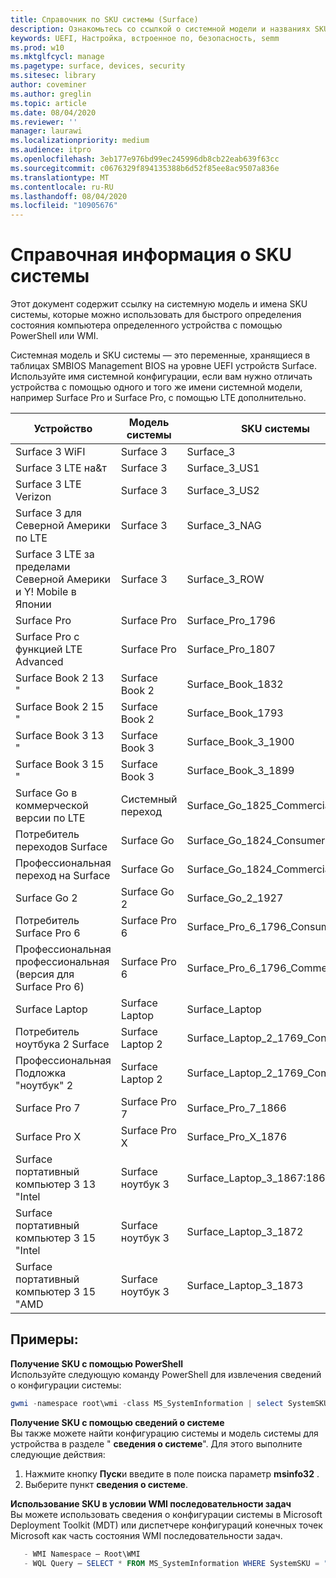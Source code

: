 ```yaml
---
title: Справочник по SKU системы (Surface)
description: Ознакомьтесь со ссылкой о системной модели и названиях SKU системы.
keywords: UEFI, Настройка, встроенное по, безопасность, semm
ms.prod: w10
ms.mktglfcycl: manage
ms.pagetype: surface, devices, security
ms.sitesec: library
author: coveminer
ms.author: greglin
ms.topic: article
ms.date: 08/04/2020
ms.reviewer: ''
manager: laurawi
ms.localizationpriority: medium
ms.audience: itpro
ms.openlocfilehash: 3eb177e976bd99ec245996db8cb22eab639f63cc
ms.sourcegitcommit: c0676329f894135388b6d52f85ee8ac9507a836e
ms.translationtype: MT
ms.contentlocale: ru-RU
ms.lasthandoff: 08/04/2020
ms.locfileid: "10905676"
---
```

# Справочная информация о SKU системы

Этот документ содержит ссылку на системную модель и имена SKU системы, которые можно использовать для быстрого определения состояния компьютера определенного устройства с помощью PowerShell или WMI.

Системная модель и SKU системы — это переменные, хранящиеся в таблицах SMBIOS Management BIOS на уровне UEFI устройств Surface. Используйте имя системной конфигурации, если вам нужно отличать устройства с помощью одного и того же имени системной модели, например Surface Pro и Surface Pro, с помощью LTE дополнительно.

| Устройство   | Модель системы | SKU системы       |
| ---------- | ----------- | -------------- |
| Surface 3 WiFI                                               | Surface 3        | Surface_3                        |
| Surface 3 LTE на&т                                           | Surface 3        | Surface_3_US1                    |
| Surface 3 LTE Verizon                                        | Surface 3        | Surface_3_US2                    |
| Surface 3 для Северной Америки по LTE                                  | Surface 3        | Surface_3_NAG                    |
| Surface 3 LTE за пределами Северной Америки и Y! Mobile в Японии | Surface 3        | Surface_3_ROW                    |
| Surface Pro                                                  | Surface Pro      | Surface_Pro_1796                 |
| Surface Pro с функцией LTE Advanced                                | Surface Pro      | Surface_Pro_1807                 |
| Surface Book 2 13 "                                        | Surface Book 2   | Surface_Book_1832                |
| Surface Book 2 15 "                                        | Surface Book 2   | Surface_Book_1793                |
| Surface Book 3 13 "                                        | Surface Book 3   | Surface_Book_3_1900                |
| Surface Book 3 15 "                                        | Surface Book 3   | Surface_Book_3_1899
| Surface Go в коммерческой версии по LTE | Системный переход | Surface_Go_1825_Commercial |
| Потребитель переходов Surface                                          | Surface Go       | Surface_Go_1824_Consumer         |
| Профессиональная переход на Surface                                        | Surface Go       | Surface_Go_1824_Commercial       |
| Surface Go 2                                                 | Surface Go 2     | Surface_Go_2_1927                |
| Потребитель Surface Pro 6                                       | Surface Pro 6    | Surface_Pro_6_1796_Consumer      |
| Профессиональная профессиональная (версия для Surface Pro 6)                                     | Surface Pro 6    | Surface_Pro_6_1796_Commercial    |
| Surface Laptop                                               | Surface Laptop   | Surface_Laptop                   |
| Потребитель ноутбука 2 Surface                                    | Surface Laptop 2 | Surface_Laptop_2_1769_Consumer   |
| Профессиональная Подложка "ноутбук" 2                                  | Surface Laptop 2 | Surface_Laptop_2_1769_Commercial |
| Surface Pro 7                 | Surface Pro 7    | Surface_Pro_7_1866         |
| Surface Pro X                 | Surface Pro X    | Surface_Pro_X_1876         |
| Surface портативный компьютер 3 13 "Intel | Surface ноутбук 3 | Surface_Laptop_3_1867:1868 |
| Surface портативный компьютер 3 15 "Intel | Surface ноутбук 3 | Surface_Laptop_3_1872      |
| Surface портативный компьютер 3 15 "AMD   | Surface ноутбук 3 | Surface_Laptop_3_1873      | 

## Примеры: 

**Получение SKU с помощью PowerShell**  
Используйте следующую команду PowerShell для извлечения сведений о конфигурации системы:

 ``` powershell  
gwmi -namespace root\wmi -class MS_SystemInformation | select SystemSKU 
```

**Получение SKU с помощью сведений о системе**  
Вы также можете найти конфигурацию системы и модель системы для устройства в разделе " **сведения о системе**". Для этого выполните следующие действия:

1. Нажмите кнопку **Пуск**и введите в поле поиска параметр **msinfo32** .  
1. Выберите пункт **сведения о системе**.

**Использование SKU в условии WMI последовательности задач**  
Вы можете использовать сведения о конфигурации системы в Microsoft Deployment Toolkit (MDT) или диспетчере конфигураций конечных точек Microsoft как часть состояния WMI последовательности задач.

 ``` powershell  
    - WMI Namespace – Root\WMI
    - WQL Query – SELECT * FROM MS_SystemInformation WHERE SystemSKU = "Surface_Pro_1796"
 ``` 
